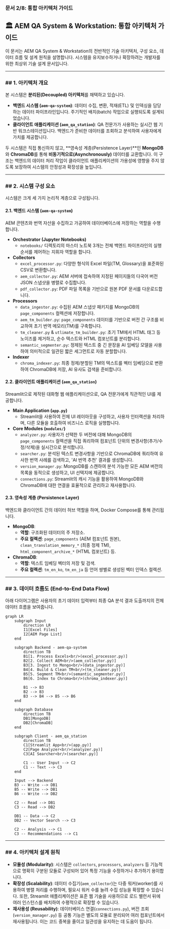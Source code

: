 
### **문서 2/8: 통합 아키텍처 가이드**

## **🏛️ AEM QA System & Workstation: 통합 아키텍처 가이드**

이 문서는 AEM QA System & Workstation의 전반적인 기술 아키텍처, 구성 요소, 데이터 흐름 및 설계 원칙을 설명합니다. 시스템을 유지보수하거나 확장하려는 개발자를 위한 최상위 기술 설계 문서입니다.

-----

### \#\# 1. 아키텍처 개요

본 시스템은 **분리된(Decoupled) 아키텍처**를 채택하고 있습니다.

  * **백엔드 시스템 (`aem-qa-system`)**: 데이터 수집, 변환, 적재(ETL) 및 인덱싱을 담당하는 데이터 파이프라인입니다. 주기적인 배치(batch) 작업으로 실행되도록 설계되었습니다.
  * **클라이언트 애플리케이션 (`aem_qa_station`)**: QA 전문가가 사용하는 실시간 웹 기반 워크스테이션입니다. 백엔드가 준비한 데이터를 조회하고 분석하여 사용자에게 가치를 제공합니다.

두 시스템은 직접 통신하지 않고, \*\*영속성 계층(Persistence Layer)\*\*인 **MongoDB**와 **ChromaDB**를 통해 **비동기적으로(Asynchronously)** 데이터를 교환합니다. 이 구조는 백엔드의 데이터 처리 작업이 클라이언트 애플리케이션의 가용성에 영향을 주지 않도록 보장하여 시스템의 안정성과 확장성을 높입니다.

-----

### \#\# 2. 시스템 구성 요소

시스템은 크게 세 가지 논리적 계층으로 구성됩니다.

#### **2.1. 백엔드 시스템 (`aem-qa-system`)**

AEM 콘텐츠와 번역 자산을 수집하고 가공하여 데이터베이스에 저장하는 역할을 수행합니다.

  * **Orchestrator (Jupyter Notebooks)**
      * `notebooks/` 디렉토리의 마스터 노트북 3개는 전체 백엔드 파이프라인의 실행 순서를 제어하는 지휘자 역할을 합니다.
  * **Collectors**
      * `excel_processor.py`: 다양한 형식의 Excel 파일(TM, Glossary)을 표준화된 CSV로 변환합니다.
      * `aem_collector.py`: AEM 서버에 접속하여 지정된 페이지들의 다국어 버전 JSON 스냅샷을 병렬로 수집합니다.
      * `pdf_collector.py`: PDF 파일 목록을 기반으로 원본 PDF 문서를 다운로드합니다.
  * **Processors**
      * `data_ingestor.py`: 수집된 AEM 스냅샷 패키지를 MongoDB의 `page_components` 컬렉션에 저장합니다.
      * `aem_tm_builder.py`: `page_components` 데이터를 기반으로 버전 간 구조를 비교하여 초기 번역 메모리(TM)를 구축합니다.
      * `tm_cleaner.py` & `utlimate_tm_builder.py`: 초기 TM에서 HTML 태그 등 노이즈를 제거하고, 순수 텍스트와 HTML 컴포넌트를 분리합니다.
      * `semantic_segmenter.py`: 정제된 텍스트 중 긴 문장을 AI 임베딩 모델을 사용하여 의미적으로 일관된 짧은 세그먼트로 자동 분할합니다.
  * **Indexer**
      * `chroma_indexer.py`: 최종 정제/분할된 TM의 텍스트를 벡터 임베딩으로 변환하여 ChromaDB에 저장, AI 유사도 검색을 준비합니다.

#### **2.2. 클라이언트 애플리케이션 (`aem_qa_station`)**

Streamlit으로 제작된 대화형 웹 애플리케이션으로, QA 전문가에게 직관적인 UI를 제공합니다.

  * **Main Application (`app.py`)**
      * Streamlit을 사용하여 전체 UI 레이아웃을 구성하고, 사용자 인터랙션을 처리하며, 다른 모듈을 호출하여 비즈니스 로직을 실행합니다.
  * **Core Modules (`modules/`)**
      * `analyzer.py`: 사용자가 선택한 두 버전에 대해 MongoDB의 `page_components` 컬렉션을 직접 쿼리하여 컴포넌트 단위의 변경사항(추가/수정/삭제)을 실시간으로 분석합니다.
      * `searcher.py`: 분석된 텍스트 변경사항을 기반으로 ChromaDB에 쿼리하여 유사한 번역 사례를 검색하고, 'AI 번역 추천' 결과를 생성합니다.
      * `version_manager.py`: MongoDB를 스캔하여 분석 가능한 모든 AEM 버전의 목록을 동적으로 생성하고, UI 선택지에 제공합니다.
      * `connections.py`: Streamlit의 캐시 기능을 활용하여 MongoDB와 ChromaDB에 대한 연결을 효율적으로 관리하고 재사용합니다.

#### **2.3. 영속성 계층 (Persistence Layer)**

백엔드와 클라이언트 간의 데이터 허브 역할을 하며, Docker Compose를 통해 관리됩니다.

  * **MongoDB**:
      * **역할**: 구조화된 데이터의 주 저장소.
      * **주요 컬렉션**: `page_components` (AEM 컴포넌트 원본), `clean_translation_memory_*` (최종 정제 TM), `html_component_archive_*` (HTML 컴포넌트) 등.
  * **ChromaDB**:
      * **역할**: 텍스트 임베딩 벡터의 저장 및 검색.
      * **주요 컬렉션**: `tm_en_ko`, `tm_en_ja` 등 언어 쌍별로 생성된 벡터 인덱스 컬렉션.

-----

### \#\# 3. 데이터 흐름도 (End-to-End Data Flow)

아래 다이어그램은 사용자의 초기 데이터 입력부터 최종 QA 분석 결과 도출까지의 전체 데이터 흐름을 보여줍니다.

```mermaid
graph LR
    subgraph Input
        direction LR
        I1[Excel Files]
        I2[AEM Page List]
    end

    subgraph Backend - aem-qa-system
        direction TB
        B1[1. Process Excels<br/>(excel_processor.py)]
        B2[2. Collect AEM<br/>(aem_collector.py)]
        B3[3. Ingest to Mongo<br/>(data_ingestor.py)]
        B4[4. Build & Clean TM<br/>(tm_cleaner.py)]
        B5[5. Segment TM<br/>(semantic_segmenter.py)]
        B6[6. Index to Chroma<br/>(chroma_indexer.py)]
        
        B1 --> B3
        B2 --> B3
        B3 --> B4 --> B5 --> B6
    end

    subgraph Database
        direction TB
        DB1[MongoDB]
        DB2[ChromaDB]
    end

    subgraph Client - aem_qa_station
        direction TB
        C1[Streamlit App<br/>(app.py)]
        C2[Page Analyzer<br/>(analyzer.py)]
        C3[AI Searcher<br/>(searcher.py)]
        
        C1 -- User Input --> C2
        C1 -- Text --> C3
    end

    Input --> Backend
    B3 -- Write --> DB1
    B5 -- Write --> DB1
    B6 -- Write --> DB2
    
    C2 -- Read --> DB1
    C3 -- Read --> DB2
    
    DB1 -- Data --> C2
    DB2 -- Vector Search --> C3
    
    C2 -- Analysis --> C1
    C3 -- Recommendations --> C1
```

-----

### \#\# 4. 아키텍처 설계 원칙

  * **모듈성 (Modularity)**: 시스템은 `collectors`, `processors`, `analyzers` 등 기능적으로 명확히 구분된 모듈로 구성되어 있어 특정 기능을 수정하거나 추가하기 용이합니다.
  * **확장성 (Scalability)**: 데이터 수집기(`aem_collector`)는 다중 워커(worker)를 사용하여 병렬 처리를 수행하며, 필요시 워커 수를 늘려 수집 성능을 확장할 수 있습니다. 또한, Streamlit 애플리케이션은 표준 웹 기술을 사용하므로 로드 밸런서 뒤에 여러 인스턴스를 배치하여 수평적으로 확장할 수 있습니다.
  * **재사용성 (Reusability)**: 데이터베이스 연결(`connections.py`), 버전 조회(`version_manager.py`) 등 공통 기능은 별도의 모듈로 분리되어 여러 컴포넌트에서 재사용됩니다. 이는 코드 중복을 줄이고 일관성을 유지하는 데 도움이 됩니다.